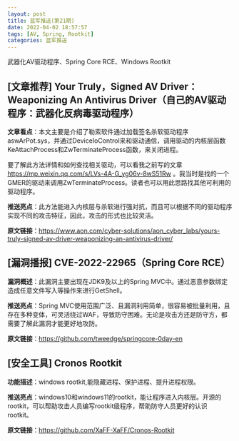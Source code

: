 ```yaml
---
layout: post
title: 蓝军推送(第21期)
date: 2022-04-02 18:57:57
tags: [AV, Spring, Rootkit]
categories: 蓝军推送
---
```


武器化AV驱动程序、Spring Core RCE、Windows Rootkit
<!--more -->

## [文章推荐] Your Truly，Signed AV Driver：Weaponizing An Antivirus Driver（自己的AV驱动程序：武器化反病毒驱动程序）

**文章看点**：本文主要是介绍了勒索软件通过加载签名杀软驱动程序aswArPot.sys，并通过DeviceIoControl来和驱动通信，调用驱动的内核层函数KeAttachProcess和ZwTerminateProcess函数，来关闭进程。

要了解此方法详情和如何查找相关驱动，可以看我之前写的文章 https://mp.weixin.qq.com/s/LVs-4A-G_yg06v-8wS51Rw 。我当时是找的一个GMER的驱动来调用ZwTerminateProcess。读者也可以用此思路找其他可利用的驱动程序。

**推送亮点**：此方法能进入内核层与杀软进行强对抗，而且可以根据不同的驱动程序实现不同的攻击特征，因此，攻击的形式也比较灵活。

**原文链接**：https://www.aon.com/cyber-solutions/aon_cyber_labs/yours-truly-signed-av-driver-weaponizing-an-antivirus-driver/

## [漏洞播报] CVE-2022-22965（Spring Core RCE）

**漏洞概述**：此漏洞主要出现在JDK9及以上的Spring MVC中。通过恶意参数绑定造成任意文件写入等操作来进行GetShell。

**推送亮点**：Spring MVC使用范围广泛、且漏洞利用简单，很容易被批量利用，且存在多种变体，可灵活绕过WAF，导致防守困难。无论是攻击方还是防守方，都需要了解此漏洞才能更好地攻防。

**原文链接**：https://github.com/tweedge/springcore-0day-en

## [安全工具] Cronos Rootkit

**功能描述**：windows rootkit,能隐藏进程、保护进程、提升进程权限。

**推送亮点**：windows10和windows11的rootkit，能让程序进入内核层。开源的rootkit，可以帮助攻击人员编写rootkit级程序，帮助防守人员更好的认识rootkit。

**原文链接**：https://github.com/XaFF-XaFF/Cronos-Rootkit


